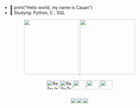 - 👋 print("Hello world, my name is Cauan")
- 👀 Studyng: Python, C , SQL

<div align="center">
  <a href="https://github.com/CauanB26">
  <img height="180em" src="https://github-readme-stats.vercel.app/api?username=CauanB26&show_icons=true&theme=dracula&include_all_commits=true&count_private=true"/>
  <img height="180em" src="https://github-readme-stats.vercel.app/api/top-langs/?username=CauanB26&layout=compact&langs_count=7&theme=dracula"/>
 

  <div style="display: inline_block"><br>
  <img align="center" alt="Rafa-Js" height="30" width="40" src="https://cdn.jsdelivr.net/gh/devicons/devicon/icons/python/python-original.svg" />     
  <img align="center" alt="Rafa-Ts" height="30" width="40" src="https://cdn.jsdelivr.net/gh/devicons/devicon/icons/c/c-original.svg" />
  <img align="center" height="30" width="40" src="https://www.svgrepo.com/show/452185/css-3.svg"/>
  <img align="center" height="30" width="40" src="https://www.svgrepo.com/show/452228/html-5.svg"/>
  <img align="center" height="30" width="40" src="[https://www.svgrepo.com/show/452185/css-3.svg](https://www.svgrepo.com/svg/331760/sql-database-generic)"/>
 
    
  </div>
  
  ##
 
<div>   
  <a href = "mailto:cauanbaptista123@gmail.com"><img src="https://img.shields.io/badge/-Gmail-%23333?style=for-the-badge&logo=gmail&logoColor=white" target="_blank"></a>
  <a href="https://www.linkedin.com/in/cauanbaptista/" target="_blank"><img src="https://img.shields.io/badge/-LinkedIn-%230077B5?style=for-the-badge&logo=linkedin&logoColor=white" target="_blank"></a> 
  <a href="https://instagram.com/cauan_b26" target="_blank"><img src="https://img.shields.io/badge/-Instagram-%23E4405F?style=for-the-badge&logo=instagram&logoColor=white" target="_blank"></a>
          
